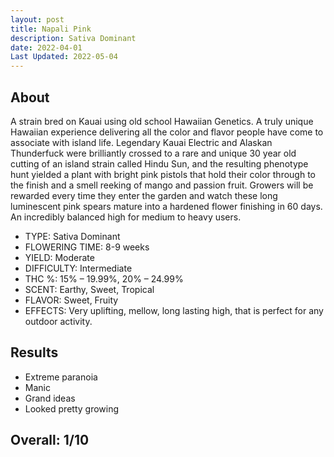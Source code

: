 ```yaml
---
layout: post
title: Napali Pink
description: Sativa Dominant
date: 2022-04-01
Last Updated: 2022-05-04
---
```

## About

A strain bred on Kauai using old school Hawaiian Genetics. A truly unique Hawaiian experience delivering all the color and flavor people have come to associate with island life. Legendary Kauai Electric and Alaskan Thunderfuck were brilliantly crossed to a rare and unique 30 year old cutting of an island strain called Hindu Sun, and the resulting phenotype hunt yielded a plant with bright pink pistols that hold their color through to the finish and a smell reeking of mango and passion fruit. Growers will be rewarded every time they enter the garden and watch these long luminescent pink spears mature into a hardened flower finishing in 60 days. An incredibly balanced high for medium to heavy users.

* TYPE: Sativa Dominant
* FLOWERING TIME: 8-9 weeks
* YIELD: Moderate
* DIFFICULTY: Intermediate
* THC %: 15% – 19.99%, 20% – 24.99%
* SCENT: Earthy, Sweet, Tropical
* FLAVOR: Sweet, Fruity
* EFFECTS: Very uplifting, mellow, long lasting high, that is perfect for any outdoor activity.

## Results

* Extreme paranoia
* Manic
* Grand ideas
* Looked pretty growing

## Overall: 1/10